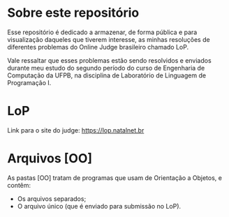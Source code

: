 # Sobre este repositório
Esse repositório é dedicado a armazenar, de forma pública e para visualização daqueles que tiverem interesse, as minhas resoluções de diferentes problemas do Online Judge brasileiro chamado LoP.

Vale ressaltar que esses problemas estão sendo resolvidos e enviados durante meu estudo do segundo período do curso de Engenharia de Computação da UFPB, na disciplina de Laboratório de Linguagem de Programação I.

# LoP
Link para o site do judge: https://lop.natalnet.br

# Arquivos [OO]
As pastas [OO] tratam de programas que usam de Orientação a Objetos, e contêm:
- Os arquivos separados;
- O arquivo único (que é enviado para submissão no LoP).